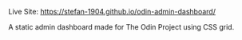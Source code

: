 Live Site: https://stefan-1904.github.io/odin-admin-dashboard/

A static admin dashboard made for The Odin Project using CSS grid.